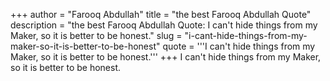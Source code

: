+++
author = "Farooq Abdullah"
title = "the best Farooq Abdullah Quote"
description = "the best Farooq Abdullah Quote: I can't hide things from my Maker, so it is better to be honest."
slug = "i-cant-hide-things-from-my-maker-so-it-is-better-to-be-honest"
quote = '''I can't hide things from my Maker, so it is better to be honest.'''
+++
I can't hide things from my Maker, so it is better to be honest.
